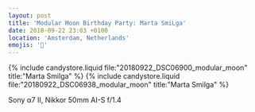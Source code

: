 ```yaml
---
layout: post
title: 'Modular Moon Birthday Party: Marta SmiLga'
date: 2018-09-22 23:03 +0100
location: 'Amsterdam, Netherlands'
emojis: '🎹'
---
```


{% include candystore.liquid file:"20180922_DSC06900_modular_moon" title:"Marta Smilga" %}
{% include candystore.liquid file:"20180922_DSC06938_modular_moon" title:"Marta Smilga" %}

Sony α7 II, Nikkor 50mm AI-S f/1.4
